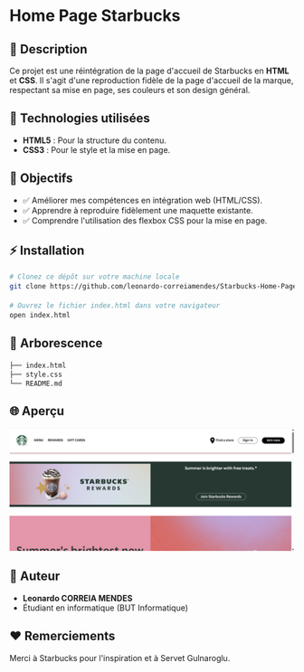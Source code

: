 # Home Page Starbucks

## 📖 Description
Ce projet est une réintégration de la page d'accueil de Starbucks en **HTML** et **CSS**. Il s'agit d'une reproduction fidèle de la page d'accueil de la marque, respectant sa mise en page, ses couleurs et son design général.

## 🚀 Technologies utilisées
- **HTML5** : Pour la structure du contenu.
- **CSS3** : Pour le style et la mise en page.

## 🎯 Objectifs
- ✅ Améliorer mes compétences en intégration web (HTML/CSS).
- ✅ Apprendre à reproduire fidèlement une maquette existante.
- ✅ Comprendre l'utilisation des flexbox CSS pour la mise en page.

## ⚡ Installation
```bash
# Clonez ce dépôt sur votre machine locale
git clone https://github.com/leonardo-correiamendes/Starbucks-Home-Page.git

# Ouvrez le fichier index.html dans votre navigateur
open index.html
```

## 📂 Arborescence
```plaintext
├── index.html
├── style.css
└── README.md
```

## 🌐 Aperçu
![Aperçu de la page d'accueil](./images/Apercu.png)

## 👤 Auteur
- **Leonardo CORREIA MENDES**
- Étudiant en informatique (BUT Informatique)

## ❤️ Remerciements
Merci à Starbucks pour l'inspiration et à Servet Gulnaroglu.

